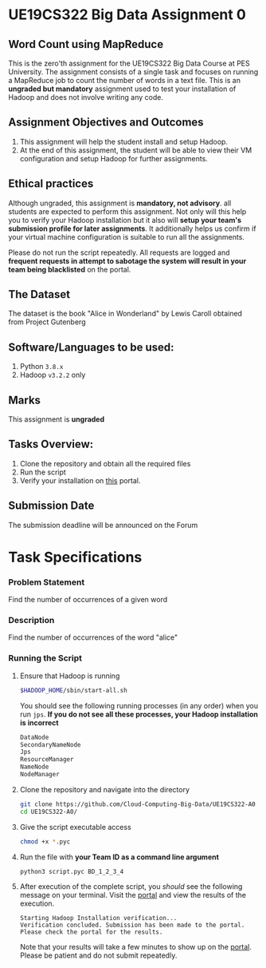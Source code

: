 # UE19CS322 Big Data Assignment 0
## Word Count using MapReduce

This is the zero'th assignment for the UE19CS322 Big Data Course at PES University. The assignment consists of a single task and focuses on running a MapReduce job to count the number of words in a text file. This is an **ungraded but mandatory** assignment used to test your installation of Hadoop and does not involve writing any code.

## Assignment Objectives and Outcomes 
1. This assignment will help the student install and setup Hadoop. 
2. At the end of this assignment, the student will be able to view their VM configuration and setup Hadoop for further assignments.

## Ethical practices
Although ungraded, this assignment is **mandatory, not advisory**. all students are expected to perform this assignment. Not only will this help you to verify your Hadoop installation but it also will **setup your team's submission profile for later assignments**. It additionally helps us confirm if your virtual machine configuration is suitable to run all the assignments.

Please do not run the script repeatedly. All requests are logged and **frequent requests in attempt to sabotage the system will result in your team being blacklisted** on the portal.

## The Dataset
The dataset is the book "Alice in Wonderland" by Lewis Caroll obtained from Project Gutenberg

## Software/Languages to be used:
1. Python `3.8.x`
2. Hadoop `v3.2.2` only

## Marks
This assignment is **ungraded**

##  Tasks Overview:
1. Clone the repository and obtain all the required files
2. Run the script
3. Verify your installation on [this](http://34.133.239.238:5000) portal.

## Submission Date
The submission deadline will be announced on the Forum

# Task Specifications

### Problem Statement

Find the number of occurrences of a given word

### Description

Find the number of occurrences of the word "alice"

### Running the Script

1. Ensure that Hadoop is running
    ```sh
    $HADOOP_HOME/sbin/start-all.sh
    ```
    
    You should see the following running processes (in any order) when you run `jps`. **If you do not see all these processes, your Hadoop installation is incorrect**
    
    ```sh
    DataNode
    SecondaryNameNode
    Jps
    ResourceManager
    NameNode
    NodeManager
    ```

2. Clone the repository and navigate into the directory

    ```sh
    git clone https://github.com/Cloud-Computing-Big-Data/UE19CS322-A0
    cd UE19CS322-A0/
    ```

3. Give the script executable access
    ```sh
    chmod +x *.pyc
    ```

4. Run the file with **your Team ID as a command line argument**
    ```sh
    python3 script.pyc BD_1_2_3_4
    ```

5. After execution of the complete script, you *should* see the following message on your terminal. Visit the [portal](http://34.133.239.238:5000) and view the results of the execution.
    ```
    Starting Hadoop Installation verification...
    Verification concluded. Submission has been made to the portal.
    Please check the portal for the results.
    ```
    Note that your results will take a few minutes to show up on the [portal](http://34.133.239.238:5000). Please be patient and do not submit repeatedly.
    